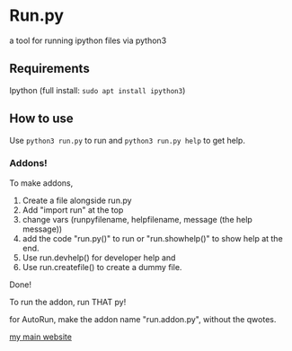 # Run.py
a tool for running ipython files via python3

## Requirements
Ipython (full install: `sudo apt install ipython3`)

## How to use
Use `python3 run.py` to run and
`python3 run.py help` to get help.

### Addons!
To make addons,
   1. Create a file alongside run.py
   2. Add "import run" at the top
   3. change vars (runpyfilename, helpfilename, message (the help message))
   4. add the code "run.py()" to run or "run.showhelp()" to show help at the end.
   5. Use run.devhelp() for developer help and
   6. Use run.createfile() to create a dummy file.
      
Done!

To run the addon, run THAT py!

for AutoRun, make the addon name "run.addon.py", without the qwotes.

[my main website](oddcell.ca)
